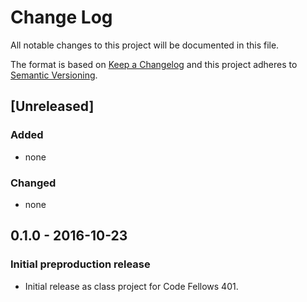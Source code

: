 # Change Log
All notable changes to this project will be documented in this file.

The format is based on [Keep a Changelog](http://keepachangelog.com/)
and this project adheres to [Semantic Versioning](http://semver.org/).

## [Unreleased]
### Added
- none

### Changed
- none

## 0.1.0 - 2016-10-23
### Initial preproduction release
- Initial release as class project for Code Fellows 401.
